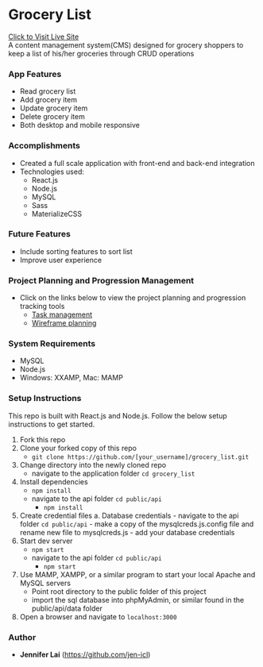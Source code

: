 # Grocery List
<a href="https://grocerylist.jen-icl.com/" target="_blank">Click to Visit Live Site</a>
<br>A content management system(CMS) designed for grocery shoppers to keep a list of his/her groceries through CRUD operations

### App Features
- Read grocery list
- Add grocery item
- Update grocery item
- Delete grocery item
- Both desktop and mobile responsive

### Accomplishments
- Created a full scale application with front-end and back-end integration
- Technologies used:
    - React.js
    - Node.js
    - MySQL
    - Sass
    - MaterializeCSS

### Future Features
- Include sorting features to sort list
- Improve user experience

### Project Planning and Progression Management
- Click on the links below to view the project planning and progression tracking tools
   - <a href="https://www.meistertask.com/projects/bo862x3ups/join/" target="_blank">Task management</a>
   - <a href="https://www.figma.com/file/G48FsFaOfXy8toliFt0yao9Q/Grocery-List?node-id=5%3A127" target="_blank">Wireframe planning</a>

### System Requirements
- MySQL
- Node.js
- Windows: XXAMP, Mac: MAMP

### Setup Instructions
This repo is built with React.js and Node.js. Follow the below setup instructions to get started.
1. Fork this repo
2. Clone your forked copy of this repo
    - `git clone https://github.com/[your_username]/grocery_list.git`
3. Change directory into the newly cloned repo
    - navigate to the application folder `cd grocery_list`
4. Install dependencies
    - `npm install`
    - navigate to the api folder `cd public/api`
        - `npm install`
5. Create credential files
   a. Database credentials
        - navigate to the api folder `cd public/api`
        - make a copy of the mysqlcreds.js.config file and rename new file to mysqlcreds.js
        - add your database credentials
9. Start dev server
    - `npm start`
    - navigate to the api folder `cd public/api`
        - `npm start`
10. Use MAMP, XAMPP, or a similar program to start your local Apache and MySQL servers
    - Point root directory to the public folder of this project
    - import the sql database into phpMyAdmin, or similar found in the public/api/data folder
11. Open a browser and navigate to `localhost:3000`

### Author
- **Jennifer Lai** (https://github.com/jen-icl)
